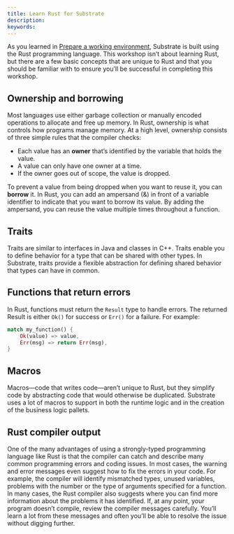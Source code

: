```yaml
---
title: Learn Rust for Substrate
description:
keywords:
---
```


As you learned in [Prepare a working environment](/tutorials/collectibles-workshop/01-prepare/), Substrate is built using the Rust programming language.
This workshop isn’t about learning Rust, but there are a few basic concepts that are unique to Rust and that you should be familiar with to ensure you’ll be successful in completing this workshop.

## Ownership and borrowing

Most languages use either garbage collection or manually encoded operations to allocate and free up memory. 
In Rust, ownership is what controls how programs manage memory. 
At a high level, ownership consists of three simple rules that the compiler checks:

- Each value has an **owner** that’s identified by the variable that holds the value.
- A value can only have one owner at a time.
- If the owner goes out of scope, the value is dropped.

To prevent a value from being dropped when you want to reuse it, you can **borrow** it.
In Rust, you can add an ampersand (&) in front of a variable identifier to indicate that you want to borrow its value. 
By adding the ampersand, you can reuse the value multiple times throughout a function.

## Traits

Traits are similar to interfaces in Java and classes in C++.
Traits enable you to define behavior for a type that can be shared with other types. 
In Substrate, traits provide a flexible abstraction for defining shared behavior that types can have in common.

## Functions that return errors

In Rust, functions must return the `Result` type to handle errors. 
The returned Result is either `Ok()` for success or `Err()` for a failure.
For example:

```rust
match my_function() {
    Ok(value) => value,
    Err(msg) => return Err(msg),
}
```

## Macros

Macros—code that writes code—aren’t unique to Rust, but they simplify code by abstracting code that would otherwise be duplicated.
Substrate uses a lot of macros to support in both the runtime logic and in the creation of the business logic pallets. 

## Rust compiler output

One of the many advantages of using a strongly-typed programming language like Rust is that the compiler can catch and describe many common programming errors and coding issues.
In most cases, the warning and error messages even suggest how to fix the errors in your code. 
For example, the compiler will identify mismatched types, unused variables, problems with the number or the type of arguments specified for a function.
In many cases, the Rust compiler also suggests where you can find more information about the problems it has identified. 
If, at any point, your program doesn’t compile, review the compiler messages carefully.
You’ll learn a lot from these messages and often you’ll be able to resolve the issue without digging further.
